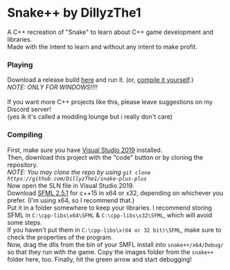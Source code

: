 # Snake++ by DillyzThe1
A C++ recreation of "Snake" to learn about C++ game development and libraries.<br>
Made with the intent to learn and without any intent to make profit.
### Playing
Download a release build <a href="https://github.com/DillyzThe1/snake-plus-plus/releases/latest">here</a> and run it. (or, <a href="https://github.com/DillyzThe1/snake-plus-plus#compiling">compile it yourself</a>.)<br>
*NOTE: ONLY FOR WINDOWS!!!!*<br>
<br>
If you want more C++ projects like this, please leave suggestions on my Discord server!<br>
(yes ik it's called a modding lounge but i really don't care)
### Compiling
First, make sure you have <a href="https://visualstudio.microsoft.com/vs/older-downloads/#visual-studio-2019-and-other-products">Visual Studio 2019</a> installed.<br>
Then, download this project with the "code" button or by cloning the repository.<br>
*NOTE: You may clone the repo by using `git clone https://github.com/DillyzThe1/snake-plus-plus`*<br>
Now open the SLN file in Visual Studio 2019.<br>
Download <a href="https://www.sfml-dev.org/download/sfml/2.5.1/">SFML 2.5.1</a> for c++15 in x64 or x32, depending on whichever you prefer. (I'm using x64, so I recommend that.)<br>
Put it in a folder somewhere to keep your libraries. I recommend storing SFML in `C:\cpp-libs\x64\SFML` & `C:\cpp-libs\x32\SFML`, which will avoid some steps.<br>
If you haven't put them in `C:\cpp-libs\x(64 or 32 bit)\SFML`, make sure to check the properties of the program.<br>
Now, drag the dlls from the bin of your SMFL install into `snake++/x64/Debug/` so that they run with the game.
Copy the images folder from the `snake++` folder here, too.
Finally, hit the green arrow and start debugging!
